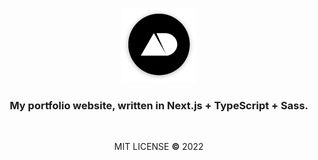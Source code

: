 <div align="center">

![logo](https://github.com/meszarosdezso/Self-site/blob/prod/client/public/logo120.png?raw=true)

### My portfolio website, written in Next.js + TypeScript + Sass.

&nbsp;

MIT LICENSE **©** 2022
 
  
  
  
  
  
  
  
  
  
  
  
  
  
  
  
  
  
  
  
  
  
  
  
  
  
  
  
<!-- sup? 🫠 --> 
</div>
